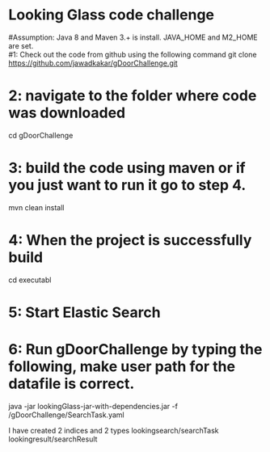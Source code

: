 
# Looking Glass code challenge
#Assumption: Java 8 and Maven 3.+ is install. JAVA_HOME and M2_HOME are set.  
#1: Check out the code from github using the following command
git clone https://github.com/jawadkakar/gDoorChallenge.git
# 2: navigate to the folder where code was downloaded
cd gDoorChallenge
# 3: build the code using maven or if you just want to run it go to step 4. 
mvn clean install
# 4: When the project is successfully build 
 cd executabl
# 5: Start Elastic Search
# 6: Run gDoorChallenge by typing the following, make user path for the datafile is correct. 
 java -jar lookingGlass-jar-with-dependencies.jar -f /gDoorChallenge/SearchTask.yaml
 
 
 I have created 2 indices and 2 types
 lookingsearch/searchTask
 lookingresult/searchResult
 


